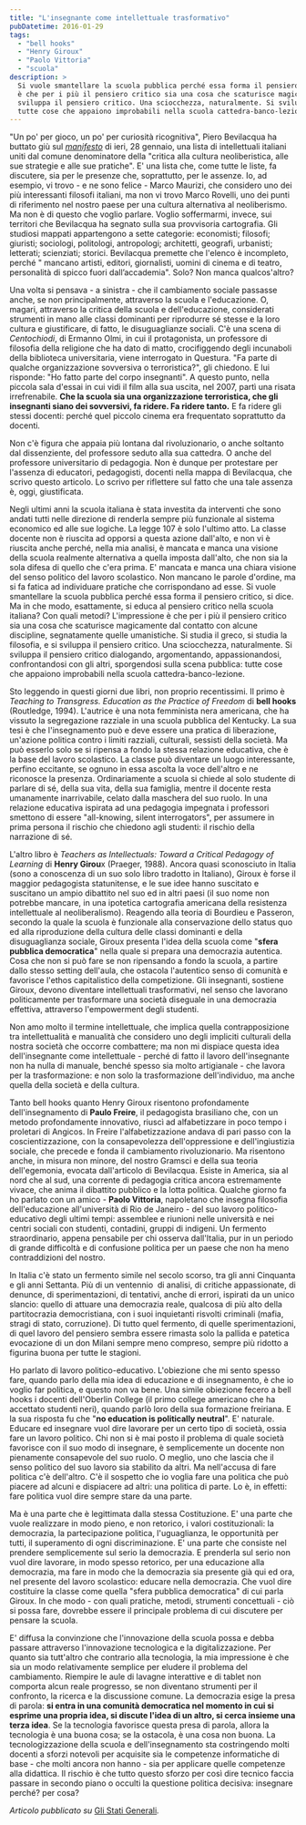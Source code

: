 ```yaml
---
title: "L'insegnante come intellettuale trasformativo"
pubDatetime: 2016-01-29
tags: 
  - "bell hooks"
  - "Henry Giroux"
  - "Paolo Vittoria"
  - "scuola"
description: >
  Si vuole smantellare la scuola pubblica perché essa forma il pensiero critico, si dice. Ma in che modo, esattamente, si educa al pensiero critico nella scuola italiana? Con quali metodi? L'impressione 
  è che per i più il pensiero critico sia una cosa che scaturisce magicamente dal contatto con alcune discipline, segnatamente quelle umanistiche. Si studia il greco, si studia la filosofia, e si 
  sviluppa il pensiero critico. Una sciocchezza, naturalmente. Si sviluppa il pensiero critico dialogando, argomentando, appassionandosi, confrontandosi con gli altri, sporgendosi sulla scena pubblica: 
  tutte cose che appaiono improbabili nella scuola cattedra-banco-lezione.
---
```


"Un po' per gioco, un po' per curiosità ricognitiva", Piero Bevilacqua ha buttato giù sul _[manifesto](http://ilmanifesto.info/unofficina-per-legemonia-culturale/)_ di ieri, 28 gennaio, una lista di intellettuali italiani uniti dal comune denominatore della "critica alla cultura neoliberistica, alle sue strategie e alle sue pratiche". E' una lista che, come tutte le liste, fa discutere, sia per le presenze che, soprattutto, per le assenze. Io, ad esempio, vi trovo - e ne sono felice - Marco Maurizi, che considero uno dei più interessanti filosofi italiani, ma non vi trovo Marco Rovelli, uno dei punti di riferimento nel nostro paese per una cultura alternativa al neoliberismo. Ma non è di questo che voglio parlare. Voglio soffermarmi, invece, sui territori che Bevilacqua ha segnato sulla sua provvisoria cartografia. Gli studiosi mappati appartengono a sette categorie: economisti; filosofi; giuristi; sociologi, politologi, antropologi; architetti, geografi, urbanisti; letterati; scienziati; storici. Bevilacqua premette che l'elenco è incompleto, perché " mancano artisti, editori, giornalisti, uomini di cinema e di teatro, personalità di spicco fuori dall’accademia". Solo? Non manca qualcos'altro?

Una volta si pensava - a sinistra - che il cambiamento sociale passasse anche, se non principalmente, attraverso la scuola e l'educazione. O, magari, attraverso la critica della scuola e dell'educazione, considerati strumenti in mano alle classi dominanti per riprodurre sé stesse e la loro cultura e giustificare, di fatto, le disuguaglianze sociali. C'è una scena di _Centochiodi_, di Ermanno Olmi, in cui il protagonista, un professore di filosofia della religione che ha dato di matto, crocifiggendo degli incunaboli della biblioteca universitaria, viene interrogato in Questura. "Fa parte di qualche organizzazione sovversiva o terroristica?", gli chiedono. E lui risponde: "Ho fatto parte del corpo insegnanti". A questo punto, nella piccola sala d'essai in cui vidi il film alla sua uscita, nel 2007, partì una risata irrefrenabile. **Che la scuola sia una organizzazione terroristica, che gli insegnanti siano dei sovversivi, fa ridere. Fa ridere tanto.** E fa ridere gli stessi docenti: perché quel piccolo cinema era frequentato soprattutto da docenti.

Non c'è figura che appaia più lontana dal rivoluzionario, o anche soltanto dal dissenziente, del professore seduto alla sua cattedra. O anche del professore universitario di pedagogia. Non è dunque per protestare per l'assenza di educatori, pedagogisti, docenti nella mappa di Bevilacqua, che scrivo questo articolo. Lo scrivo per riflettere sul fatto che una tale assenza è, oggi, giustificata.

Negli ultimi anni la scuola italiana è stata investita da interventi che sono andati tutti nelle direzione di renderla sempre più funzionale al sistema economico ed alle sue logiche. La legge 107 è solo l'ultimo atto. La classe docente non è riuscita ad opporsi a questa azione dall'alto, e non vi è riuscita anche perché, nella mia analisi, è mancata e manca una visione della scuola realmente alternativa a quella imposta dall'alto, che non sia la sola difesa di quello che c'era prima. E' mancata e manca una chiara visione del senso politico del lavoro scolastico. Non mancano le parole d'ordine, ma si fa fatica ad individuare pratiche che corrispondano ad esse. Si vuole smantellare la scuola pubblica perché essa forma il pensiero critico, si dice. Ma in che modo, esattamente, si educa al pensiero critico nella scuola italiana? Con quali metodi? L'impressione è che per i più il pensiero critico sia una cosa che scaturisce magicamente dal contatto con alcune discipline, segnatamente quelle umanistiche. Si studia il greco, si studia la filosofia, e si sviluppa il pensiero critico. Una sciocchezza, naturalmente. Si sviluppa il pensiero critico dialogando, argomentando, appassionandosi, confrontandosi con gli altri, sporgendosi sulla scena pubblica: tutte cose che appaiono improbabili nella scuola cattedra-banco-lezione.

Sto leggendo in questi giorni due libri, non proprio recentissimi. Il primo è _Teaching to Transgress. Education as the Practice of Freedom_ di **bell hooks** (Routledge, 1994). L'autrice è una nota femminista nera americana, che ha vissuto la segregazione razziale in una scuola pubblica del Kentucky. La sua tesi è che l'insegnamento può e deve essere una pratica di liberazione, un'azione politica contro i limiti razziali, culturali, sessisti della società. Ma può esserlo solo se si ripensa a fondo la stessa relazione educativa, che è la base del lavoro scolastico. La classe può diventare un luogo interessante, perfino eccitante, se ognuno in essa ascolta la voce dell'altro e ne riconosce la presenza. Ordinariamente a scuola si chiede al solo studente di parlare di sé, della sua vita, della sua famiglia, mentre il docente resta umanamente inarrivabile, celato dalla maschera del suo ruolo. In una relazione educativa ispirata ad una pedagogia impegnata i professori smettono di essere "all-knowing, silent interrogators", per assumere in prima persona il rischio che chiedono agli studenti: il rischio della narrazione di sé.

L'altro libro è _Teachers as Intellectuals: Toward a Critical Pedagogy of Learning_ di **Henry Girou**x (Praeger, 1988). Ancora quasi sconosciuto in Italia (sono a conoscenza di un suo solo libro tradotto in Italiano), Giroux è forse il maggior pedagogista statunitense, e le sue idee hanno suscitato e suscitano un ampio dibattito nel suo ed in altri paesi (il suo nome non potrebbe mancare, in una ipotetica cartografia americana della resistenza intellettuale al neoliberalismo). Reagendo alla teoria di Bourdieu e Passeron, secondo la quale la scuola è funzionale alla conservazione dello status quo ed alla riproduzione della cultura delle classi dominanti e della disuguaglianza sociale, Giroux presenta l'idea della scuola come "**sfera pubblica democratica**" nella quale si prepara una democrazia autentica. Cosa che non si può fare se non ripensando a fondo la scuola, a partire dallo stesso setting dell'aula, che ostacola l'autentico senso di comunità e favorisce l'ethos capitalistico della competizione. Gli insegnanti, sostiene Giroux, devono diventare intellettuali trasformativi, nel senso che lavorano politicamente per trasformare una società diseguale in una democrazia effettiva, attraverso l'empowerment degli studenti.

Non amo molto il termine intellettuale, che implica quella contrapposizione tra intellettualità e manualità che considero uno degli impliciti culturali della nostra società che occorre combattere; ma non mi dispiace questa idea dell'insegnante come intellettuale - perché di fatto il lavoro dell'insegnante non ha nulla di manuale, benché spesso sia molto artigianale - che lavora per la trasformazione: e non solo la trasformazione dell'individuo, ma anche quella della società e della cultura.

Tanto bell hooks quanto Henry Giroux risentono profondamente dell'insegnamento di **Paulo Freire**, il pedagogista brasiliano che, con un metodo profondamente innovativo, riuscì ad alfabetizzare in poco tempo i proletari di Angicos. In Freire l'alfabetizzazione andava di pari passo con la coscientizzazione, con la consapevolezza dell'oppressione e dell'ingiustizia sociale, che precede e fonda il cambiamento rivoluzionario. Ma risentono anche, in misura non minore, del nostro Gramsci e della sua teoria dell'egemonia, evocata dall'articolo di Bevilacqua. Esiste in America, sia al nord che al sud, una corrente di pedagogia critica ancora estremamente vivace, che anima il dibattito pubblico e la lotta politica. Qualche giorno fa ho parlato con un amico - **Paolo Vittoria**, napoletano che insegna filosofia dell'educazione all'università di Rio de Janeiro - del suo lavoro politico-educativo degli ultimi tempi: assemblee e riunioni nelle università e nei centri sociali con studenti, contadini, gruppi di indigeni. Un fermento straordinario, appena pensabile per chi osserva dall'Italia, pur in un periodo di grande difficoltà e di confusione politica per un paese che non ha meno contraddizioni del nostro.

In Italia c'è stato un fermento simile nel secolo scorso, tra gli anni Cinquanta e gli anni Settanta. Più di un ventennio  di analisi, di critiche appassionate, di denunce, di sperimentazioni, di tentativi, anche di errori, ispirati da un unico slancio: quello di attuare una democrazia reale, qualcosa di più alto della partitocrazia democristiana, con i suoi inquietanti risvolti criminali (mafia, stragi di stato, corruzione). Di tutto quel fermento, di quelle sperimentazioni, di quel lavoro del pensiero sembra essere rimasta solo la pallida e patetica evocazione di un don Milani sempre meno compreso, sempre più ridotto a figurina buona per tutte le stagioni.

Ho parlato di lavoro politico-educativo. L'obiezione che mi sento spesso fare, quando parlo della mia idea di educazione e di insegnamento, è che io voglio far politica, e questo non va bene. Una simile obiezione fecero a bell hooks i docenti dell'Oberlin College (il primo college americano che ha accettato studenti neri), quando parlò loro della sua formazione freiriana. E la sua risposta fu che "**no education is politically neutral**". E' naturale. Educare ed insegnare vuol dire lavorare per un certo tipo di società, ossia fare un lavoro politico. Chi non si è mai posto il problema di quale società favorisce con il suo modo di insegnare, è semplicemente un docente non pienamente consapevole del suo ruolo. O meglio, uno che lascia che il senso politico del suo lavoro sia stabilito da altri. Ma nell'accusa di fare politica c'è dell'altro. C'è il sospetto che io voglia fare una politica che può piacere ad alcuni e dispiacere ad altri: una politica di parte. Lo è, in effetti: fare politica vuol dire sempre stare da una parte.

Ma è una parte che è legittimata dalla stessa Costituzione. E' una parte che vuole realizzare in modo pieno, e non retorico, i valori costituzionali: la democrazia, la partecipazione politica, l'uguaglianza, le opportunità per tutti, il superamento di ogni discriminazione. E' una parte che consiste nel prendere semplicemente sul serio la democrazia. E prenderla sul serio non vuol dire lavorare, in modo spesso retorico, per una educazione alla democrazia, ma fare in modo che la democrazia sia presente già qui ed ora, nel presente del lavoro scolastico: educare nella democrazia. Che vuol dire costituire la classe come quella "sfera pubblica democratica" di cui parla Giroux. In che modo - con quali pratiche, metodi, strumenti concettuali - ciò si possa fare, dovrebbe essere il principale problema di cui discutere per pensare la scuola.

E' diffusa la convinzione che l'innovazione della scuola possa e debba passare attraverso l'innovazione tecnologica e la digitalizzazione. Per quanto sia tutt'altro che contrario alla tecnologia, la mia impressione è che sia un modo relativamente semplice per eludere il problema del cambiamento. Riempire le aule di lavagne interattive e di tablet non comporta alcun reale progresso, se non diventano strumenti per il confronto, la ricerca e la discussione comune. La democrazia esige la presa di parola: **si entra in una comunità democratica nel momento in cui si esprime una propria idea, si discute l'idea di un altro, si cerca insieme una terza idea**. Se la tecnologia favorisce questa presa di parola, allora la tecnologia è una buona cosa; se la ostacola, è una cosa non buona. La tecnologizzazione della scuola e dell'insegnamento sta costringendo molti docenti a sforzi notevoli per acquisite sia le competenze informatiche di base - che molti ancora non hanno - sia per applicare quelle competenze alla didattica. Il rischio è che tutto questo sforzo per così dire tecnico faccia passare in secondo piano o occulti la questione politica decisiva: insegnare perché? per cosa?

_Articolo pubblicato su_ [Gli Stati Generali](http://www.glistatigenerali.com/scuola/insegnante_intellettuale/)_._
